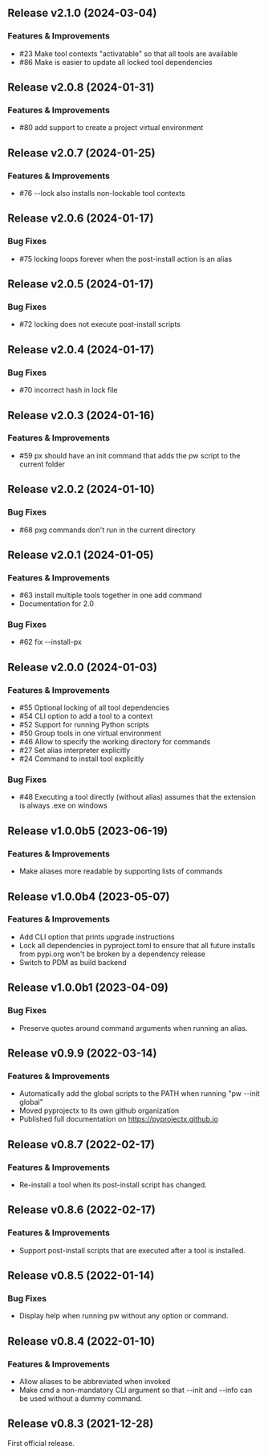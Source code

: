 Release v2.1.0 (2024-03-04)
----------------------------
### Features & Improvements
- #23 Make tool contexts "activatable" so that all tools are available
- #86 Make is easier to update all locked tool dependencies

Release v2.0.8 (2024-01-31)
----------------------------
### Features & Improvements
- #80 add support to create a project virtual environment

Release v2.0.7 (2024-01-25)
----------------------------
### Features & Improvements
- #76 --lock also installs non-lockable tool contexts

Release v2.0.6 (2024-01-17)
----------------------------
### Bug Fixes
- #75 locking loops forever when the post-install action is an alias

Release v2.0.5 (2024-01-17)
----------------------------
### Bug Fixes
- #72 locking does not execute post-install scripts

Release v2.0.4 (2024-01-17)
----------------------------
### Bug Fixes
- #70 incorrect hash in lock file

Release v2.0.3 (2024-01-16)
----------------------------
### Features & Improvements
- #59 px should have an init command that adds the pw script to the current folder

Release v2.0.2 (2024-01-10)
----------------------------
### Bug Fixes
- #68 pxg commands don't run in the current directory

Release v2.0.1 (2024-01-05)
----------------------------
### Features & Improvements
- #63 install multiple tools together in one add command
- Documentation for 2.0

### Bug Fixes
- #62 fix --install-px

Release v2.0.0 (2024-01-03)
----------------------------
### Features & Improvements
- #55 Optional locking of all tool dependencies
- #54 CLI option to add a tool to a context
- #52 Support for running Python scripts
- #50 Group tools in one virtual environment
- #46 Allow to specify the working directory for commands
- #27 Set alias interpreter explicitly
- #24 Command to install tool explicitly

### Bug Fixes
- #48 Executing a tool directly (without alias) assumes that the extension is always .exe on windows

Release v1.0.0b5 (2023-06-19)
----------------------------
### Features & Improvements
- Make aliases more readable by supporting lists of commands

Release v1.0.0b4 (2023-05-07)
----------------------------
### Features & Improvements
- Add CLI option that prints upgrade instructions
- Lock all dependencies in pyproject.toml to ensure that all future installs from pypi.org won't be broken by a dependency release
- Switch to PDM as build backend

Release v1.0.0b1 (2023-04-09)
----------------------------
### Bug Fixes
- Preserve quotes around command arguments when running an alias.

Release v0.9.9 (2022-03-14)
----------------------------
### Features & Improvements
- Automatically add the global scripts to the PATH when running "pw --init global"
- Moved pyprojectx to its own github organization
- Published full documentation on https://pyprojectx.github.io

Release v0.8.7 (2022-02-17)
----------------------------
### Features & Improvements
- Re-install a tool when its post-install script has changed.

Release v0.8.6 (2022-02-17)
----------------------------
### Features & Improvements
- Support post-install scripts that are executed after a tool is installed.

Release v0.8.5 (2022-01-14)
----------------------------
### Bug Fixes
- Display help when running pw without any option or command.

Release v0.8.4 (2022-01-10)
----------------------------
### Features & Improvements
- Allow aliases to be abbreviated when invoked
- Make cmd a non-mandatory CLI argument so that --init and --info can be used without a dummy command.

Release v0.8.3 (2021-12-28)
----------------------------
First official release.
